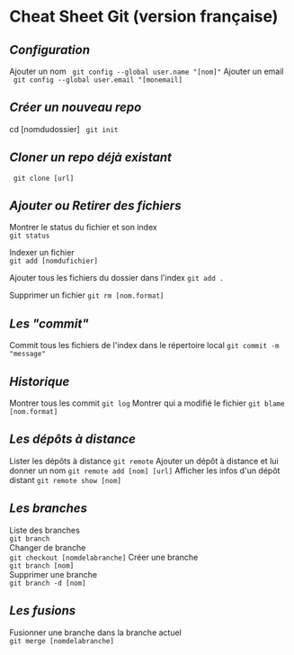 # **Cheat Sheet Git** (version française) #

## _Configuration_ ##

Ajouter un nom
` git config --global user.name "[nom]"`
Ajouter un email  
` git config --global user.email "[monemail]`

## _Créer un nouveau repo_ ##

cd [nomdudossier]
` git init`

## _Cloner un repo déjà existant_ ##

` git clone [url]`

## _Ajouter ou Retirer des fichiers_ ##

Montrer le status du fichier et son index  
`git status`

Indexer un fichier  
`git add [nomdufichier]`  

Ajouter tous les fichiers du dossier dans l'index
`git add .`

Supprimer un fichier
`git rm [nom.format]`

## _Les "commit"_ ##

Commit tous les fichiers de l'index dans le répertoire local
`git commit -m "message"`

## _Historique_ ##

Montrer tous les commit
`git log`
Montrer qui a modifié le fichier 
`git blame [nom.format]`	

## _Les dépôts à distance_ ##

Lister les dépôts à distance
`git remote` 
Ajouter un dépôt à distance et lui donner un nom
`git remote add [nom] [url]`
Afficher les infos d'un dépôt distant
`git remote show [nom]`


## _Les branches_ ##

Liste des branches  
`git branch`  
Changer de branche  
`git checkout [nomdelabranche]`
Créer une branche  
`git branch [nom]`  
Supprimer une branche  
`git branch -d [nom]`

## _Les fusions_ ##
Fusionner une branche dans la branche actuel  
`git merge [nomdelabranche]`

